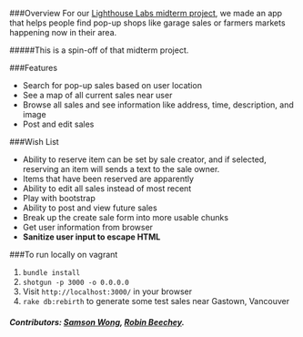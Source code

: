 ###Overview
For our [Lighthouse Labs midterm project](https://github.com/jerath/junk-hunters), we made an app that helps people find pop-up shops like garage sales or farmers markets happening now in their area.

#####This is a spin-off of that midterm project.

###Features
* Search for pop-up sales based on user location
* See a map of all current sales near user
* Browse all sales and see information like address, time, description, and image
* Post and edit sales

###Wish List
* Ability to reserve item can be set by sale creator, and if selected, reserving an item will sends a text to the sale owner.
* Items that have been reserved are apparently
* Ability to edit all sales instead of most recent
* Play with bootstrap
* Ability to post and view future sales
* Break up the create sale form into more usable chunks
* Get user information from browser
* **Sanitize user input to escape HTML**

###To run locally on vagrant
1. `bundle install`
2. `shotgun -p 3000 -o 0.0.0.0`
3. Visit `http://localhost:3000/` in your browser
4. `rake db:rebirth` to generate some test sales near Gastown, Vancouver

##### Contributors: [Samson Wong](https://github.com/samwongson), [Robin Beechey](https://github.com/robinbeechey).
